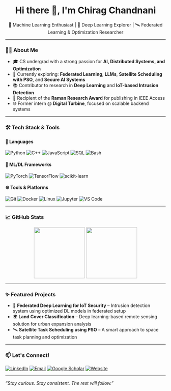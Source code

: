 <h1 align="center">Hi there 👋, I'm Chirag Chandnani</h1>
<p align="center">
  🚀 Machine Learning Enthusiast | 🤖 Deep Learning Explorer | 🛰️ Federated Learning & Optimization Researcher
</p>

---

### 👨‍💻 About Me

- 🎓 CS undergrad with a strong passion for **AI, Distributed Systems, and Optimization**
- 🧠 Currently exploring: **Federated Learning**, **LLMs**, **Satellite Scheduling with PSO**, and **Secure AI Systems**
- 📚 Contributor to research in **Deep Learning** and **IoT-based Intrusion Detection**
- 🏅 Recipient of the **Raman Research Award** for publishing in IEEE Access
- 🌐 Former intern @ **Digital Turbine**, focused on scalable backend systems

---

### 🛠️ Tech Stack & Tools

#### 🚀 Languages
![Python](https://img.shields.io/badge/-Python-3776AB?style=flat&logo=python&logoColor=white)
![C++](https://img.shields.io/badge/-C++-00599C?style=flat&logo=c%2b%2b&logoColor=white)
![JavaScript](https://img.shields.io/badge/-JavaScript-F7DF1E?style=flat&logo=javascript&logoColor=black)
![SQL](https://img.shields.io/badge/-SQL-4479A1?style=flat&logo=mysql&logoColor=white)
![Bash](https://img.shields.io/badge/-Bash-4EAA25?style=flat&logo=gnu-bash&logoColor=white)

#### 🧠 ML/DL Frameworks
![PyTorch](https://img.shields.io/badge/-PyTorch-EE4C2C?style=flat&logo=pytorch&logoColor=white)
![TensorFlow](https://img.shields.io/badge/-TensorFlow-FF6F00?style=flat&logo=tensorflow&logoColor=white)
![scikit-learn](https://img.shields.io/badge/-scikit--learn-F7931E?style=flat&logo=scikit-learn&logoColor=white)

#### ⚙️ Tools & Platforms
![Git](https://img.shields.io/badge/-Git-F05032?style=flat&logo=git&logoColor=white)
![Docker](https://img.shields.io/badge/-Docker-2496ED?style=flat&logo=docker&logoColor=white)
![Linux](https://img.shields.io/badge/-Linux-FCC624?style=flat&logo=linux&logoColor=black)
![Jupyter](https://img.shields.io/badge/-Jupyter-F37626?style=flat&logo=jupyter&logoColor=white)
![VS Code](https://img.shields.io/badge/-VS%20Code-007ACC?style=flat&logo=visual-studio-code&logoColor=white)

---

### 📈 GitHub Stats

<p align="center">
  <img src="https://github-readme-stats.vercel.app/api?username=chiragc3&show_icons=true&theme=radical" height="160" />
  <img src="https://github-readme-stats.vercel.app/api/top-langs/?username=chiragc3&layout=compact&theme=radical" height="160" />
</p>

---

### ✨ Featured Projects
- 🔐 **Federated Deep Learning for IoT Security** – Intrusion detection system using optimized DL models in federated setup
- 🌍 **Land Cover Classification** – Deep learning-based remote sensing solution for urban expansion analysis
- 🛰️ **Satellite Task Scheduling using PSO** – A smart approach to space task planning and optimization

---

### 📫 Let's Connect!

[![LinkedIn](https://img.shields.io/badge/-LinkedIn-0077B5?style=flat&logo=linkedin&logoColor=white)](https://www.linkedin.com/in/chiragchandnani)
[![Email](https://img.shields.io/badge/-Email-D14836?style=flat&logo=gmail&logoColor=white)](mailto:chiragchandnani3@gmail.com)
[![Google Scholar](https://img.shields.io/badge/-Google%20Scholar-4285F4?style=flat&logo=google-scholar&logoColor=white)](https://scholar.google.com)
[![Website](https://img.shields.io/badge/-Portfolio-black?style=flat&logo=github&logoColor=white)](https://github.com/chiragc3)

---

*“Stay curious. Stay consistent. The rest will follow.”*
